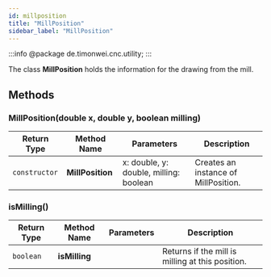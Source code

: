 ```yaml
---
id: millposition
title: "MillPosition"
sidebar_label: "MillPosition"
---
```


:::info
@package de.timonwei.cnc.utility;
:::

The class **MillPosition** holds the information for the drawing from the mill.


## Methods

### MillPosition(double x, double y, boolean milling)
| Return Type   | Method Name   | Parameters  | Description    |
| ------------- | ------------- | ----------- | -------------- |
| `constructor`       | **MillPosition**      | x: double, y: double, milling: boolean  | Creates an instance of MillPosition. |


### isMilling()
| Return Type   | Method Name   | Parameters  | Description    |
| ------------- | ------------- | ----------- | -------------- |
| `boolean`       | **isMilling**      |             | Returns if the mill is milling at this position. |